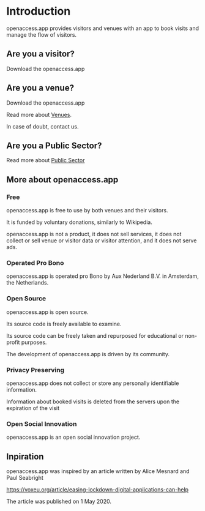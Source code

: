 # Introduction

openaccess.app provides visitors and venues with an app to book visits and manage the flow of visitors.

## Are you a visitor?

Download the openaccess.app

## Are you a venue?

Download the openaccess.app

Read more about [Venues](https://openaccess.app/en/documentation/20-audience/2-venues).

In case of doubt, contact us.

## Are you a Public Sector?

Read more about [Public Sector](https://openaccess.app/en/documentation/20-audience/3-public-sector)

## More about openaccess.app

### Free

openaccess.app is free to use by both venues and their visitors.

It is funded by voluntary donations, similarly to Wikipedia.

openaccess.app is not a product, it does not sell services, it does not collect or sell venue or visitor data or visitor attention, and it does not serve ads.

### Operated Pro Bono

openaccess.app is operated pro Bono by Aux Nederland B.V. in Amsterdam, the Netherlands.

### Open Source

openaccess.app is open source.

Its source code is freely available to examine.

Its source code can be freely taken and repurposed for educational or non-profit purposes.

The development of openaccess.app is driven by its community.

### Privacy Preserving

openaccess.app does not collect or store any personally identifiable information.

Information about booked visits is deleted from the servers upon the expiration of the visit

### Open Social Innovation

openaccess.app is an open social innovation project.

## Inpiration

openaccess.app was inspired by an article written by Alice Mesnard and Paul Seabright

https://voxeu.org/article/easing-lockdown-digital-applications-can-help

The article was published on 1 May 2020.